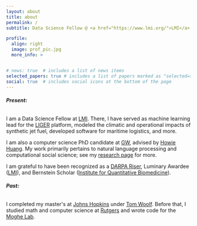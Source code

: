 ```yaml
---
layout: about
title: about
permalink: /
subtitle: Data Science Fellow @ <a href="https://www.lmi.org/">LMI</a>. PhD Candidate @ <a href="https://www.cs.seas.gwu.edu">GW</a>.

profile:
  align: right
  image: prof_pic.jpg
  more_info: >


# news: true  # includes a list of news items
selected_papers: true # includes a list of papers marked as "selected={true}"
social: true  # includes social icons at the bottom of the page
---
```


###### **Present:**

I am a Data Science Fellow at <a href="https://www.lmi.org/">LMI</a>. There, I have served as machine learning lead for the <a href="https://www.lmi.org/capabilities/solutions/liger">LIGER</a> platform, modeled the climatic and operational impacts of synthetic jet fuel, developed software for maritime logistics, and more.

I am also a computer science PhD candidate at <a href="https://www.cs.seas.gwu.edu">GW</a>, advised by <a href="https://www2.seas.gwu.edu/~howie/">Howie Huang</a>. My work primarily pertains to natural language processing and computational social science; see my <a href="https://lucasmccabe.github.io/research/">research page</a> for more. 

I am grateful to have been recognized as a <a href="https://forward.darpa.mil/risers">DARPA Riser</a>, Luminary Awardee (<a href="https://www.lmi.org/">LMI</a>), and Bernstein Scholar (<a href="https://iqb.rutgers.edu">Institute for Quantitative Biomedicine</a>).


###### **Past:**

I completed my master's at <a href="https://engineering.jhu.edu/">Johns Hopkins</a> under <a href="https://www.hopkinsmedicine.org/research/labs/tom-woolf-lab">Tom Woolf</a>. Before that, I studied math and computer science at <a href="https://www.math.rutgers.edu/">Rutgers</a> and wrote code for the <a href="https://bme.rutgers.edu/prabhas-v-moghe">Moghe Lab</a>.


<!-- Put your address / P.O. box / other info right below your picture. You can also disable any these elements by editing `profile` property of the YAML header of your `_pages/about.md`. Edit `_bibliography/papers.bib` and Jekyll will render your [publications page](/al-folio/publications/) automatically. -->
